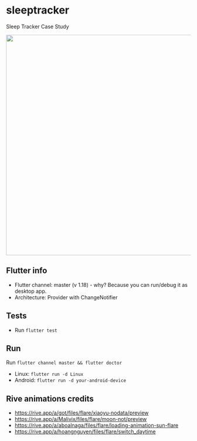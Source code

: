 # sleeptracker

Sleep Tracker Case Study

<img src="preview.gif" height=600>

## Flutter info
* Flutter channel: master (v 1.18) - why? Because you can run/debug it as desktop app.
* Architecture: Provider with ChangeNotifier

## Tests
* Run `flutter test`

## Run

Run `flutter channel master && flutter doctor`

* Linux: `flutter run -d Linux`
* Android: `flutter run -d your-android-device`


## Rive animations credits
* https://rive.app/a/got/files/flare/xiaoyu-nodata/preview
* https://rive.app/a/Malivix/files/flare/moon-not/preview
* https://rive.app/a/aboalnaga/files/flare/loading-animation-sun-flare
* https://rive.app/a/hoangnguyen/files/flare/switch_daytime